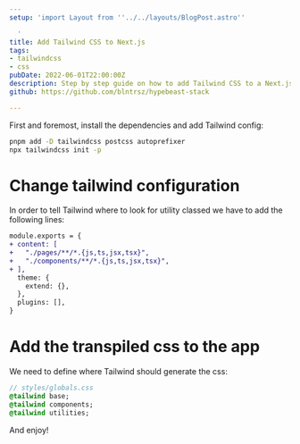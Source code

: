 ```yaml
---
setup: 'import Layout from ''../../layouts/BlogPost.astro''

  '
title: Add Tailwind CSS to Next.js
tags:
- tailwindcss
- css
pubDate: 2022-06-01T22:00:00Z
description: Step by step guide on how to add Tailwind CSS to a Next.js project
github: https://github.com/blntrsz/hypebeast-stack

---
```

First and foremost, install the dependencies and add Tailwind config:

```bash
pnpm add -D tailwindcss postcss autoprefixer
npx tailwindcss init -p
```

# Change tailwind configuration

In order to tell Tailwind where to look for utility classed we have to add the following lines:

```diff
module.exports = {
+ content: [
+   "./pages/**/*.{js,ts,jsx,tsx}",
+   "./components/**/*.{js,ts,jsx,tsx}",
+ ],
  theme: {
    extend: {},
  },
  plugins: [],
}
```

# Add the transpiled css to the app

We need to define where Tailwind should generate the css:

```sass
// styles/globals.css
@tailwind base;
@tailwind components;
@tailwind utilities;
```

And enjoy!